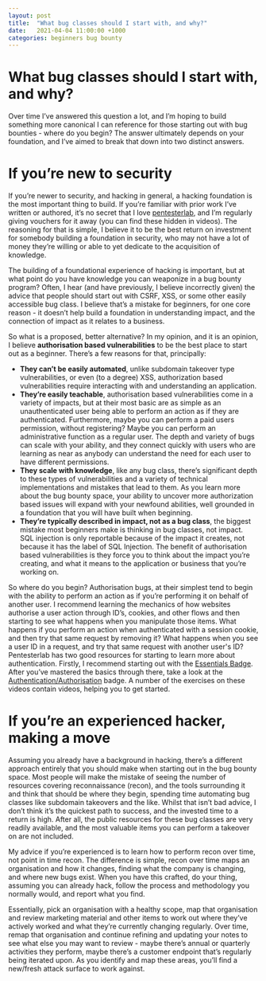 ```yaml
---
layout: post
title:  "What bug classes should I start with, and why?"
date:   2021-04-04 11:00:00 +1000
categories: beginners bug bounty
---
```


# What bug classes should I start with, and why?

Over time I’ve answered this question a lot, and I’m hoping to build something more canonical I can reference for those starting out with bug bounties - where do you begin? The answer ultimately depends on your foundation, and I’ve aimed to break that down into two distinct answers.


# If you’re new to security

If you’re newer to security, and hacking in general, a hacking foundation is the most important thing to build. If you’re familiar with prior work I’ve written or authored, it’s no secret  that I love [pentesterlab](https://pentesterlab.com/), and I’m regularly giving vouchers for it away (you can find these hidden in videos). The reasoning for that is simple, I believe it to be the best return on investment for somebody building a foundation in security, who may not have a lot of money they’re willing or able to yet dedicate to the acquisition of knowledge.

The building of a foundational experience of hacking is important, but at what point do you have knowledge you can weaponize in a bug bounty program? Often, I hear (and have previously, I believe incorrectly given) the advice that people should start out with CSRF, XSS, or some other easily accessible bug class. I believe that’s a mistake for beginners, for one core reason - it doesn’t help build a foundation in understanding impact, and the connection of impact as it relates to a business.

So what is a proposed, better alternative? In my opinion, and it is an opinion, I believe **authorisation based vulnerabilities** to be the best place to start out as a beginner. There’s a few reasons for that, principally:



*   **They can’t be easily automated**, unlike subdomain takeover type vulnerabilities, or even (to a degree) XSS, authorization based vulnerabilities require interacting with and understanding an application.
*   **They’re easily teachable**, authorisation based vulnerabilities come in a variety of impacts, but at their most basic are as simple as an unauthenticated user being able to perform an action as if they are authenticated. Furthermore, maybe you can perform a paid users permission, without registering? Maybe you can perform an administrative function as a regular user. The depth and variety of bugs can scale with your ability, and they connect quickly with users who are learning as near as anybody can understand the need for each user to have different permissions.
*   **They scale with knowledge**, like any bug class, there’s significant depth to these types of vulnerabilities and a variety of technical implementations and mistakes  that lead to them. As you learn more about the bug bounty space, your ability to uncover more authorization based issues will expand with your newfound abilities, well grounded in a foundation that you will have built when beginning.
*   **They’re typically described in impact, not as a bug class**, the biggest mistake most beginners make is thinking in bug classes, not impact. SQL injection is only reportable because of the impact it creates, not because it has the label of SQL Injection. The benefit of authorisation based vulnerabilities is they force you to think about the impact you’re creating, and what it means to the application or business that you’re working on. 

So where do you begin? Authorisation bugs, at their simplest tend to begin with the ability to perform an action as if you’re performing it on behalf of another user. I recommend learning the mechanics of how websites authorise a user action through ID’s, cookies, and other flows and then starting to see what happens when you manipulate those items. What happens if you perform an action when authenticated with a session cookie, and then try that same request by removing it? What happens when you see a user ID in a request, and try that same request with another user's ID? Pentesterlab has two good resources for starting to learn more about authentication. Firstly, I recommend starting out with the [Essentials Badge](https://pentesterlab.com/badges/essential). After you’ve mastered the basics through there, take a look at the [Authentication/Authorisation](https://pentesterlab.com/badges/auth) badge. A number of the exercises on these videos contain videos, helping you to get started.


# If you’re an experienced hacker, making a move

Assuming you already have a background in hacking, there’s a different approach entirely that you should make when starting out in the bug bounty space. Most people will make the mistake of seeing the number of resources covering reconnaissance (recon), and the tools surrounding it and think that should be where they begin, spending time automating bug classes like subdomain takeovers and the like. Whilst that isn’t bad advice, I don’t think it’s the quickest path to success, and the invested time to a return is high. After all, the public resources for these bug classes are very readily available, and the most valuable items you can perform a takeover on are not included.

My advice if you’re experienced is to learn how to perform recon over time, not point in time recon. The difference is simple, recon over time maps an organisation and how it changes, finding what the company is changing, and where new bugs exist. When you have this crafted, do your thing, assuming you can already hack, follow the process and methodology you normally would, and report what you find.

Essentially, pick an organisation with a healthy scope, map that organisation and review marketing material and other items to work out where they’ve actively worked and what they’re currently changing regularly. Over time, remap that organisation and continue refining and updating your notes to see what else you may want to review - maybe there’s annual or quarterly activities they perform, maybe there’s a customer endpoint that’s regularly being iterated upon. As you identify and map these areas, you’ll find a new/fresh attack surface to work against.

